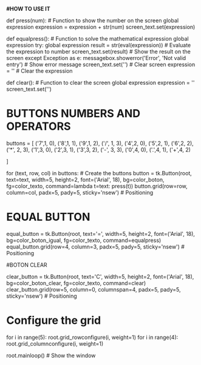 
**#HOW TO USE IT**

def press(num): # Function to show the number on the screen
    global expression
    expression = expression + str(num)
    screen_text.set(expression)

def equalpress(): # Function to solve the mathematical expression
    global expression
    try:
        global expression
        result = str(eval(expression)) # Evaluate the expression to number
        screen_text.set(result) # Show the result on the screen
    except Exception as e:
        messagebox.showerror('Error', 'Not valid entry') # Show error message
        screen_text.set('') #  Clear screen
        expression = '' # Clear the expression
    
def clear(): # Function to clear the screen
    global expression
    expression = ''
    screen_text.set('')

# BUTTONS NUMBERS AND OPERATORS 

buttons = [
    ('7',1, 0), ('8',1, 1), ('9',1, 2), ('/', 1, 3),
    ('4',2, 0), ('5',2, 1), ('6',2, 2), ('*', 2, 3),
    ('1',3, 0), ('2',3, 1), ('3',3, 2), ('-', 3, 3),
    ('0',4, 0), ('.',4, 1), ('+',4, 2)

]

for (text, row, col) in buttons: # Create the buttons
    button = tk.Button(root, text=text, width=5, height=2, font=('Arial', 18), bg=color_boton, fg=color_texto, command=lambda t=text: press(t))
    button.grid(row=row, column=col, padx=5, pady=5, sticky='nsew') # Positioning

# EQUAL BUTTON

equal_button = tk.Button(root, text='=', width=5, height=2, font=('Arial', 18), bg=color_boton_igual, fg=color_texto, command=equalpress)
equal_button.grid(row=4, column=3, padx=5, pady=5, sticky='nsew') # Positioning

#BOTON CLEAR

clear_button = tk.Button(root, text='C', width=5, height=2, font=('Arial', 18), bg=color_boton_clear, fg=color_texto, command=clear)
clear_button.grid(row=5, column=0, columnspan=4, padx=5, pady=5, sticky='nsew') # Positioning

# Configure the grid
for i in range(5): 
    root.grid_rowconfigure(i, weight=1)
for i in range(4):
    root.grid_columnconfigure(i, weight=1)

root.mainloop() # Show the window
